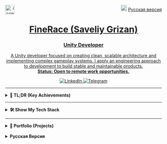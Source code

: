 <p align="right">
  <img src="https://flagpedia.net/data/flags/w20/ru.png" width="20" alt="Русский">
  <a href="#finerace-гризан-савелий">Русская версия</a>
  <a href="https://github.com/FineRace">
    <img src="https://i.postimg.cc/nzjMnxmF/mini-icon.png" width="30" alt="icon" align="left">
</p>

<h1 align="center">FineRace (Saveliy Grizan)</h1>
<h3 align="center">Unity Developer</h3>

<p align="center">
  A Unity developer focused on creating clean, scalable architecture and implementing complex gameplay systems. I apply an engineering approach to development to build stable and maintainable products.
  <br>
  <strong>Status: Open to remote work opportunities.</strong>
</p>

<p align="center">
  <a href="https://www.linkedin.com/in/finerace/" target="_blank">
    <img src="https://img.shields.io/badge/LinkedIn-0A66C2?style=for-the-badge&logo=linkedin&logoColor=white" alt="LinkedIn"/>
  </a>
  <a href="https://t.me/finerace" target="_blank">
    <img src="https://img.shields.io/badge/Telegram-26A5E4?style=for-the-badge&logo=telegram&logoColor=white" alt="Telegram"/>
  </a>
</p>

---

<details>
<summary><strong>📌 TL;DR (Key Achievements)</strong></summary>
<br>

*   🏛️ **Architecture & Efficiency:** 
    *   **Case 1:** Designed a [**modular, data-driven customization architecture**](https://github.com/FineRace/Artists-Simulator?tab=readme-ov-file#%EF%B8%8F-implemented-modular-systems) that **accelerated new content implementation by ~75%** and reduced the game design team's dependency on programmers.
    *   **Case 2:** Refactored a complex "God-Object" into a clean, maintainable [**MVP Architecture**](https://github.com/FineRace/Artists-Simulator?tab=readme-ov-file#-from-monolith-to-modularity-a-case-study).

*   ⚡ **Performance Optimization:** 
    *   **Case 1:** Conducted comprehensive optimizations, achieving a [**~40% performance increase in texture operations**](https://github.com/FineRace/Artists-Simulator?tab=readme-ov-file#%EF%B8%8F-implemented-modular-systems) and a significant reduction in peak memory usage.
    *   **Case 2:** Developed a [**procedural city generation algorithm**](https://github.com/finerace/Drift-Tanks-Vs-Zombies?tab=readme-ov-file#-case-study-procedural-generation-of-city-levels), which reduced the build size by ~30% and significantly sped up the design of new levels.  

*   🚀 **Commercial Experience & Complex Systems:** Implemented **complex gameplay systems** [Save-Anywhere](https://github.com/finerace/Ancelight?tab=readme-ov-file#-case-study-designing-a-comprehensive-save-system), [tactical AI with 15+ enemy types](https://github.com/finerace/Drift-Tanks-Vs-Zombies?tab=readme-ov-file#%EF%B8%8F-other-implemented-systems), [drawing accuracy evaluation system](https://github.com/FineRace/Artists-Simulator?tab=readme-ov-file#i-core-gameplay-systems-1)), and shipped [**several commercial projects**](#portfolio-projects), on Google Play and Yandex.Games with full platform SDK integration.

*   🤖 **AI-Augmented Development:** Boosted development velocity by **~40-50%** through deep AI integration, from AI-native IDEs (Cursor) to direct LLM application for complex refactoring and prototyping.

*   ✨ **Metaprogramming & Development Velocity:** Developed an [**open-source AOP plugin**](https://github.com/FineRace/MethodBoundaryAspect.Fody-for-Unity) (IL-weaving) that [**reduces boilerplate code by up to 60%**](https://github.com/FineRace/MethodBoundaryAspect.Fody-for-Unity?tab=readme-ov-file#-the-solution-write-aspects-not-boilerplate).

</details>

---

<details>
<summary><strong>🛠️ Show My Tech Stack</strong></summary>
<br>

*   💻 **Languages & Platforms:**
    *   C# (advanced), HLSL (basics)
    *   PC (Windows), Mobile (Android), WebGL

*   🏛️ **Architecture & Patterns:**
    *   **Principles:** SOLID, KISS, YAGNI, DRY
    *   **Patterns:** DI/IoC (**Zenject**), FSM, ECS (basics), MVP, MVVM, MVC, AOP (**Fody**)
    *   **GoF:** Singleton, Factory, Observer, Command, State, Pool, Adapter, Decorator, Facade, Strategy

*   ⚙️ **Unity Core & Subsystems:**
    *   **Rendering:** URP, HDRP, Built-in RP, Shader Graph, Particle System, Post-Processing
    *   **Asset Management:** Addressable Asset System, Asset Bundles
    *   **UI:** uGUI, UI Toolkit (basics)
    *   **Asynchronous:** **UniTask**, Async/Await, Coroutines
    *   **Other:** Physics 2D/3D, Animator, Timeline, Cinemachine, Input System

*   🎨 **Tools, SDKs & Software:**
    *   **Tools:** Git (Gitflow), Rider, Visual Studio, VS Code
    *   **Plugins:** **DOTween**, ProBuilder, Polybrush
    *   **SDK & API:** Yandex.Games SDK, Google Play Services, VK Games API, Unity Ads, FMOD, JSON (Newtonsoft)
    *   **Graphics & Audio:** Blender, Adobe Photoshop, Illustrator, Audition, Aseprite

</details>

---

<details>
<summary><strong>📂 Portfolio (Projects)</strong></summary>
<br>

My portfolio showcases practical experience in solving problems of various scales. Below are key projects that reflect my development approach, from rapid prototyping in game jams to designing complex architectures for shipped titles.

<a name="portfolio-projects"></a>
#### Flagship & Open-Source Projects
*   📱 **[Artist's Simulator](https://github.com/FineRace/Artists-Simulator)**
    
    A mobile game released on Google Play, built on the principles of clean architecture. This project is a practical implementation of SOLID, DI, FSM, and asynchronous programming to create a maintainable and easily extendable product.

*   ✨ **[AOP Plugin for Unity](https://github.com/FineRace/MethodBoundaryAspect.Fody-for-Unity)**
    
    An open-source metaprogramming tool that enables an aspect-oriented approach in Unity for writing cleaner code.

---
#### Technical Projects & Shipped Games
*   🔫 **[Ancelight FPS](https://github.com/FineRace/Ancelight-FPS-Project)**

    A complete framework for a classic FPS, created to deeply explore and implement interconnected gameplay systems from scratch.

*   🤖 **[Drift Tanks VS Zombies](https://github.com/FineRace/Tanks-Yandex-Games)**

    A WebGL game published on the Yandex.Games platform, with a focus on procedural generation and web platform integration.

---
#### Teamwork & Game Jam Experience
*   🦊 **[Fox Factory](https://github.com/FineRace/FoxFactory) & Fox Town**
    
    A series of projects created under tight deadlines (72 hours) with the same team for game jams (Indie Varvar's Jam, VK Games).

*   🏃 **[Job Runner](https://finerace.itch.io/job-runner)**
    
    A minimalist 2D platformer for a game jam.

---
#### Early Projects & Experiments
*   🦎 **Russ VS Lizards: Battle for the Baikal**
    
    A top-down shooter created to experiment with "raw" API integration.
    *   **Key Achievements:**
        *   Implemented direct interaction with the Yandex.Games API via **HTTP requests**, bypassing the standard SDK for authentication and data submission.

*   ⚪ **Peem Poom**

    An early casual game released on Google Play.
    *   **Key Achievements:**
        *   Gained experience with the full mobile game release cycle and **Google Play API** integration (leaderboards, achievements).

*   🧟 **Zoox**

    The first serious 2D project, a zombie apocalypse game developed at the age of 14.
    *   **Key Achievements:**
        *   Demonstrates an early mastery of the entire development pipeline, from concept to release, including **creating all 2D graphics from scratch** in Adobe Illustrator.

</details>

<br>

<details>
<summary><strong>Русская Версия</strong></summary>

<p align="right">
  <img src="https://flagpedia.net/data/flags/w20/gb.png" width="20" alt="English">
  <a href="https://github.com/FineRace#fineracerace-saveliy-grizan"> English Version</a>
  <a href="https://github.com/FineRace">
    <img src="https://i.postimg.cc/nzjMnxmF/mini-icon.png" width="30" alt="icon" align="left">
  </a>
</p>

<h1 align="center">FineRace (Гризан Савелий)</h1>
<h3 align="center">Unity Developer</h3>

<p align="center">
  Разработчик на Unity с фокусом на создании чистой, масштабируемой архитектуры и реализации сложных игровых систем. Практикую инженерный подход к разработке для создания стабильных и поддерживаемых продуктов.
  <br>
  <strong>Статус: Открыт к предложениям о работе (удаленно).</strong>
</p>

<p align="center">
  <a href="https://www.linkedin.com/in/finerace/" target="_blank">
    <img src="https://img.shields.io/badge/LinkedIn-0A66C2?style=for-the-badge&logo=linkedin&logoColor=white" alt="LinkedIn"/>
  </a>
  <a href="https://t.me/finerace" target="_blank">
    <img src="https://img.shields.io/badge/Telegram-26A5E4?style=for-the-badge&logo=telegram&logoColor=white" alt="Telegram"/>
  </a>
</p>

---

<details>
<summary><strong>📌 TL;DR (Ключевые достижения)</strong></summary>
<br>

*   🏛️ **Архитектура и эффективность:** 
    *   **Кейс 1:** Спроектировал [**модульную, data-driven архитектуру кастомизации**](https://github.com/FineRace/Artists-Simulator?tab=readme-ov-file#ii-meta--progression-systems), которая **ускорила добавление нового контента на ~75%** и снизила зависимость гейм-дизайна от программиста.
    *   **Кейс 2:** Провёл рефакторинг сложного "God-Object" до чистой, поддерживаемой [**MVP Архитектуры**](https://github.com/FineRace/Artists-Simulator?tab=readme-ov-file#-%D0%BE%D1%82-%D0%BC%D0%BE%D0%BD%D0%BE%D0%BB%D0%B8%D1%82%D0%B0-%D0%BA-%D0%BC%D0%BE%D0%B4%D1%83%D0%BB%D1%8C%D0%BD%D0%BE%D1%81%D1%82%D0%B8-%D0%BA%D0%B5%D0%B9%D1%81-%D1%81%D1%82%D0%B0%D0%B4%D0%B8).

*   ⚡ **Оптимизация производительности:** 
    *   **Кейс 1:** Провел комплексную оптимизацию, добившись [**ускорения операций с текстурами на ~40%**](https://github.com/FineRace/Artists-Simulator?tab=readme-ov-file#i-core-gameplay-systems) и значительного снижения пикового потребления памяти.
    *   **Кейс 2:** Разработал [**алгоритм процедурной генерации города**](https://github.com/FineRace/Tanks-Yandex-Games?tab=readme-ov-file#-%D0%BA%D0%B5%D0%B9%D1%81-%D1%81%D1%82%D0%B0%D0%B4%D0%B8-%D0%BF%D1%80%D0%BE%D1%86%D0%B5%D0%B4%D1%83%D1%80%D0%BD%D0%B0%D1%8F-%D0%B3%D0%B5%D0%BD%D0%B5%D1%80%D0%B0%D1%86%D0%B8%D1%8F-%D0%B3%D0%BE%D1%80%D0%BE%D0%B4%D1%81%D0%BA%D0%B8%D1%85-%D1%83%D1%80%D0%BE%D0%B2%D0%BD%D0%B5%D0%B9), что уменьшило размер билда на ~30% и многократно ускорило проектирование новых уровней.  

*   🚀 **Коммерческий опыт и сложные системы:** Реализовал **сложные игровые системы** ([Save-Anywhere](https://github.com/FineRace/Ancelight-FPS-Project?tab=readme-ov-file#-%D0%BA%D0%B5%D0%B9%D1%81-%D1%81%D1%82%D0%B0%D0%B4%D0%B8-%D0%BF%D1%80%D0%BE%D0%B5%D0%BA%D1%82%D0%B8%D1%80%D0%BE%D0%B2%D0%B0%D0%BD%D0%B8%D0%B5-%D0%BF%D0%BE%D0%BB%D0%BD%D0%BE%D0%B9-%D1%81%D0%B8%D1%81%D1%82%D0%B5%D0%BC%D1%8B-%D1%81%D0%BE%D1%85%D1%80%D0%B0%D0%BD%D0%B5%D0%BD%D0%B8%D0%B9), [тактический AI с 15+ типами врагов](https://github.com/FineRace/Ancelight-FPS-Project?tab=readme-ov-file#ii-ai-%D0%B8-%D0%B8%D0%B3%D1%80%D0%BE%D0%B2%D1%8B%D0%B5-%D1%81%D1%86%D0%B5%D0%BD%D0%B0%D1%80%D0%B8%D0%B8), [система оценки точности рисования](https://github.com/FineRace/Artists-Simulator?tab=readme-ov-file#i-core-gameplay-systems)), а также выпустил [**несколько коммерческих проектов**](#-portfolio-проекты), в Google Play и Яндекс.Играх с полной интеграцией платформенных SDK.

*   🤖 **AI-Augmented Development:** Ускорил разработку на **~40-50%** благодаря глубокой интеграции ИИ: от AI-native IDE (Cursor) до прямого применения LLM для сложного рефакторинга и прототипирования.

*   ✨ **Метапрограммирование и ускорение разработки:** Разработал [**open-source AOP-плагин**](https://github.com/FineRace/MethodBoundaryAspect.Fody-for-Unity) (IL-weaving), который [**сокращает шаблонный код до +60%**](https://github.com/FineRace/MethodBoundaryAspect.Fody-for-Unity?tab=readme-ov-file#-the-solution-write-aspects-not-boilerplate).

</details>

---

<details>
<summary><strong>🛠️ Показать мой стек технологий</strong></summary>
<br>

*   💻 **Языки и Платформы:**
    *   C# (продвинутый), HLSL (базовый)
    *   PC (Windows), Mobile (Android), WebGL

*   🏛️ **Архитектура и Паттерны:**
    *   **Принципы:** SOLID, KISS, YAGNI, DRY
    *   **Паттерны:** DI/IoC (**Zenject**), FSM, ECS (основы), MVP, MVVM, MVC, AOP (**Fody**)
    *   **GoF:** Singleton, Factory, Observer, Command, State, Pool, Adapter, Decorator, Facade, Strategy

*   ⚙️ **Unity Core & Subsystems:**
    *   **Рендеринг:** URP, HDRP, Built-in RP, Shader Graph, Particle System, Post-Processing
    *   **Управление ресурсами:** Addressable Asset System, Asset Bundles
    *   **UI:** uGUI, UI Toolkit (основы)
    *   **Асинхронность:** **UniTask**, Async/Await, Coroutines
    *   **Прочее:** Physics 2D/3D, Animator, Timeline, Cinemachine, Input System

*   🎨 **Инструменты, SDK и ПО:**
    *   **Инструменты:** Git (Gitflow), Rider, Visual Studio, VS Code
    *   **Плагины:** **DOTween**, ProBuilder, Polybrush
    *   **SDK и API:** Yandex.Games SDK, Google Play Services, VK Games API, Unity Ads, FMOD, JSON (Newtonsoft)
    *   **Графика и Аудио:** Blender, Adobe Photoshop, Illustrator, Audition, Aseprite

</details>

---

<details>
<summary><strong>📂 Portfolio (Проекты)</strong></summary>
<br>

Мое портфолио демонстрирует практический опыт решения задач разного масштаба. Ниже представлены ключевые проекты, отражающие мой подход к разработке: от быстрой прототипизации на геймджемах до проектирования комплексных архитектур для выпущенных игр.

<a name="portfolio-проекты"></a>
#### Флагманские и Open-Source проекты
*   📱 **[Artist's Simulator](https://github.com/FineRace/Artists-Simulator)**
    
    Выпущенная в Google Play мобильная игра, построенная на принципах чистой архитектуры. Проект является практической реализацией принципов SOLID, DI, FSM и асинхронного подхода для создания поддерживаемого и легко расширяемого продукта.

*   ✨ **[AOP Plugin for Unity](https://github.com/FineRace/MethodBoundaryAspect.Fody-for-Unity)**
    
    Open-source инструмент для метапрограммирования, позволяющий применять аспектно-ориентированный подход в Unity для написания более чистого кода.

---
#### Технические проекты и опубликованные игры
*   🔫 **[Ancelight FPS](https://github.com/FineRace/Ancelight-FPS-Project)**

    Полноценный фреймворк для классического FPS, созданный для глубокой проработки и реализации взаимосвязанных игровых систем с нуля.

*   🤖 **[Drift Tanks VS Zombies](https://github.com/FineRace/Tanks-Yandex-Games)**

    WebGL-игра, опубликованная на платформе Яндекс.Игры, с фокусом на процедурной генерации и интеграции с веб-платформой.

---
#### Опыт командной работы и геймджемов
*   🦊 **[Fox Factory](https://github.com/FineRace/FoxFactory) & Fox Town**
    
    Серия проектов, созданных в сжатые сроки (72 часа) в составе одной и той же команды для геймджемов (Indie Varvar's Jam, VK Игры).

*   🏃 **[Job Runner](https://finerace.itch.io/job-runner)**
    
    Минималистичный 2D-платформер, созданный для геймджема в рамках небольшой команды.
    *   **Ключевые достижения:**
        *   Практика в быстрой реализации и завершении проекта от идеи до готового билда в рамках жестких временных ограничений.

---
#### Ранние проекты и эксперименты
*   🦎 **Russ VS Lizards: Battle for the Baikal**
    
    Top-down shooter, созданный для эксперимента с "сырой" интеграцией API.
    *   **Ключевые достижения:**
        *   Реализовано прямое взаимодействие с API Яндекс.Игр через **HTTP-запросы**, минуя стандартный SDK, для авторизации и отправки данных.

*   ⚪ **Peem Poom**

    Одна из ранних казуальных игр, выпущенная в Google Play.
    *   **Ключевые достижения:**
        *   Получен опыт полного цикла релиза мобильной игры и интеграции **Google Play API** (лидерборды, достижения).

*   🧟 **Zoox**

    Первый серьезный 2D-проект в жанре зомби-апокалипсиса, разработанный в 14 лет.
    *   **Ключевые достижения:**
        *   Демонстрация раннего освоения всего пайплайна разработки: от идеи до релиза, включая **создание всей 2D-графики с нуля** в Adobe Illustrator.

</details>

</details>
